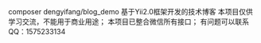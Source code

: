 composer dengyifang/blog_demo
基于Yii2.0框架开发的技术博客
本项目仅供学习交流，不能用于商业用途；
本项目已整合微信所有接口；
有问题可以联系QQ：1575233134